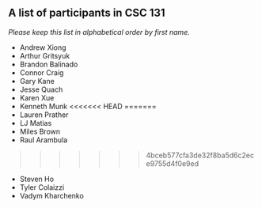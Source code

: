 A list of participants in CSC 131
---------------------------------

*Please keep this list in alphabetical order by first name.*

* Andrew Xiong
* Arthur Gritsyuk
* Brandon Balinado
* Connor Craig
* Gary Kane
* Jesse Quach
* Karen Xue
* Kenneth Munk
<<<<<<< HEAD
=======
* Lauren Prather
* LJ Matias
* Miles Brown
* Raul Arambula
>>>>>>> 4bceb577cfa3de32f8ba5d6c2ece9755d4f0e9ed
* Steven Ho
* Tyler Colaizzi
* Vadym Kharchenko
